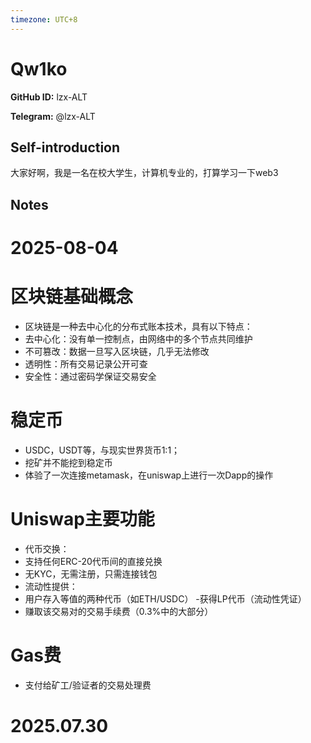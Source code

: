 ```yaml
---
timezone: UTC+8
---
```


# Qw1ko

**GitHub ID:** lzx-ALT

**Telegram:** @lzx-ALT

## Self-introduction

大家好啊，我是一名在校大学生，计算机专业的，打算学习一下web3

## Notes

<!-- Content_START -->
# 2025-08-04

# 区块链基础概念
- 区块链是一种去中心化的分布式账本技术，具有以下特点：
- 去中心化：没有单一控制点，由网络中的多个节点共同维护
- 不可篡改：数据一旦写入区块链，几乎无法修改
- 透明性：所有交易记录公开可查
- 安全性：通过密码学保证交易安全
# 稳定币
- USDC，USDT等，与现实世界货币1:1；
- 挖矿并不能挖到稳定币
- 体验了一次连接metamask，在uniswap上进行一次Dapp的操作
 # Uniswap主要功能
- 代币交换：
 -  支持任何ERC-20代币间的直接兑换
 - 无KYC，无需注册，只需连接钱包
- 流动性提供：
- 用户存入等值的两种代币（如ETH/USDC）
-获得LP代币（流动性凭证）
- 赚取该交易对的交易手续费（0.3%中的大部分）
# Gas费
- 支付给矿工/验证者的交易处理费


# 2025.07.30


<!-- Content_END -->
